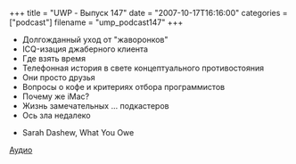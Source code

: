 +++
title = "UWP - Выпуск 147"
date = "2007-10-17T16:16:00"
categories = ["podcast"]
filename = "ump_podcast147"
+++


- Долгожданный уход от "жаворонков"
- ICQ-изация джаберного клиента
- Где взять время
- Телефонная история в свете концептуального противостояния
- Они просто друзья
- Вопросы о кофе и критериях отбора программистов
- Почему же iMac?
- Жизнь замечательных ... подкастеров
- Ось зла недалеко


* Sarah Dashew, What You Owe


[Аудио](https://podcast.umputun.com/media/ump_podcast147.mp3)
<audio src="https://podcast.umputun.com/media/ump_podcast147.mp3" preload="none">